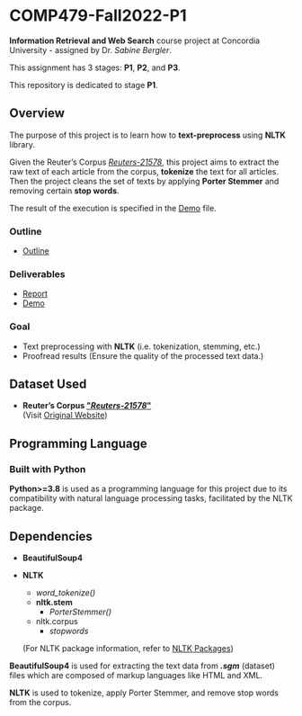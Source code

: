 # COMP479-Fall2022-P1

**Information Retrieval and Web Search** course project at Concordia University - assigned by Dr. _Sabine Bergler_.

This assignment has 3 stages: **P1**, **P2**, and **P3**.

This repository is dedicated to stage **P1**.

## Overview

The purpose of this project is to learn how to **text-preprocess** using **NLTK** library.

Given the Reuter’s Corpus [_Reuters-21578_](../reuters21578_extracted/), this project aims to extract the raw text of each article from the corpus, **tokenize** the text for all articles. Then the project cleans the set of texts by applying **Porter Stemmer** and removing certain **stop words**.

The result of the execution is specified in the [Demo](./deliverables/demo.pdf) file.

### Outline

- [Outline](p1_outline.pdf)

### Deliverables

- [Report](./deliverables/report.docx)
- [Demo](./deliverables/demo.docx)

### Goal

- Text preprocessing with **NLTK** (i.e. tokenization, stemming, etc.)
- Proofread results (Ensure the quality of the processed text data.)

## Dataset Used

- **Reuter’s Corpus ["_Reuters-21578_"](../reuters21578_extracted/)**</br>
  (Visit [Original Website](http://www.daviddlewis.com/resources/testcollections/reuters21578/))

## Programming Language

### Built with **Python**

**Python>=3.8** is used as a programming language for this project due to its compatibility with natural language processing tasks, facilitated by the NLTK package.

## Dependencies

- **BeautifulSoup4**
- **NLTK**

  - _word_tokenize()_
  - **nltk.stem**
    - _PorterStemmer()_
  - nltk.corpus
    - _stopwords_

  (For NLTK package information, refer to [NLTK Packages](https://www.nltk.org/api/nltk.html))

**BeautifulSoup4** is used for extracting the text data from _**.sgm**_ (dataset) files which are composed of markup languages like HTML and XML.

**NLTK** is used to tokenize, apply Porter Stemmer, and remove stop words from the corpus.
